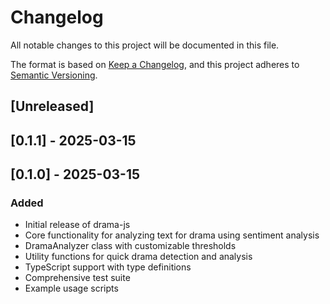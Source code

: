 # Changelog

All notable changes to this project will be documented in this file.

The format is based on [Keep a Changelog](https://keepachangelog.com/en/1.0.0/),
and this project adheres to [Semantic Versioning](https://semver.org/spec/v2.0.0.html).

## [Unreleased]

## [0.1.1] - 2025-03-15

## [0.1.0] - 2025-03-15

### Added
- Initial release of drama-js
- Core functionality for analyzing text for drama using sentiment analysis
- DramaAnalyzer class with customizable thresholds
- Utility functions for quick drama detection and analysis
- TypeScript support with type definitions
- Comprehensive test suite
- Example usage scripts
